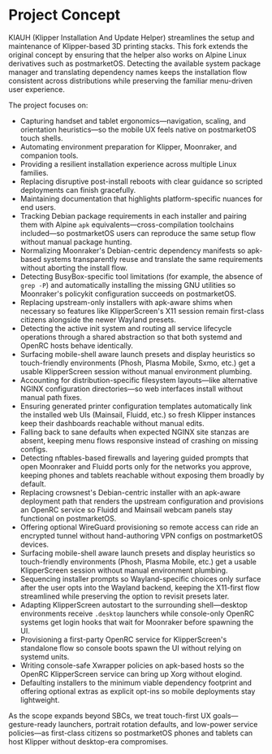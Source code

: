 # Project Concept

KIAUH (Klipper Installation And Update Helper) streamlines the setup and maintenance of Klipper-based 3D printing stacks. This fork extends the original concept by ensuring that the helper also works on Alpine Linux derivatives such as postmarketOS. Detecting the available system package manager and translating dependency names keeps the installation flow consistent across distributions while preserving the familiar menu-driven user experience.

The project focuses on:

- Capturing handset and tablet ergonomics—navigation, scaling, and orientation heuristics—so the mobile UX feels native on postmarketOS touch shells.
- Automating environment preparation for Klipper, Moonraker, and companion tools.
- Providing a resilient installation experience across multiple Linux families.
- Replacing disruptive post-install reboots with clear guidance so scripted deployments can finish gracefully.
- Maintaining documentation that highlights platform-specific nuances for end users.
- Tracking Debian package requirements in each installer and pairing them with Alpine `apk` equivalents—cross-compilation toolchains included—so postmarketOS users can reproduce the same setup flow without manual package hunting.
- Normalizing Moonraker's Debian-centric dependency manifests so apk-based systems transparently reuse and translate the same requirements without aborting the install flow.
- Detecting BusyBox-specific tool limitations (for example, the absence of `grep -P`) and automatically installing the missing GNU utilities so Moonraker's policykit configuration succeeds on postmarketOS.
- Replacing upstream-only installers with apk-aware shims when necessary so features like KlipperScreen's X11 session remain first-class citizens alongside the newer Wayland presets.
- Detecting the active init system and routing all service lifecycle operations through a shared abstraction so that both systemd and OpenRC hosts behave identically.
- Surfacing mobile-shell aware launch presets and display heuristics so touch-friendly environments (Phosh, Plasma Mobile, Sxmo, etc.) get a usable KlipperScreen session without manual environment plumbing.
- Accounting for distribution-specific filesystem layouts—like alternative NGINX configuration directories—so web interfaces install without manual path fixes.
- Ensuring generated printer configuration templates automatically link the installed web UIs (Mainsail, Fluidd, etc.) so fresh Klipper instances keep their dashboards reachable without manual edits.
- Falling back to sane defaults when expected NGINX site stanzas are absent, keeping menu flows responsive instead of crashing on missing configs.
- Detecting nftables-based firewalls and layering guided prompts that open Moonraker and Fluidd ports only for the networks you approve, keeping phones and tablets reachable without exposing them broadly by default.
- Replacing crowsnest's Debian-centric installer with an apk-aware deployment path that renders the upstream configuration and provisions an OpenRC service so Fluidd and Mainsail webcam panels stay functional on postmarketOS.
- Offering optional WireGuard provisioning so remote access can ride an encrypted tunnel without hand-authoring VPN configs on postmarketOS devices.
- Surfacing mobile-shell aware launch presets and display heuristics so touch-friendly environments (Phosh, Plasma Mobile, etc.) get a usable KlipperScreen session without manual environment plumbing.
- Sequencing installer prompts so Wayland-specific choices only surface after the user opts into the Wayland backend, keeping the X11-first flow streamlined while preserving the option to revisit presets later.
- Adapting KlipperScreen autostart to the surrounding shell—desktop environments receive `.desktop` launchers while console-only OpenRC systems get login hooks that wait for Moonraker before spawning the UI.
- Provisioning a first-party OpenRC service for KlipperScreen's standalone flow so console boots spawn the UI without relying on systemd units.
- Writing console-safe Xwrapper policies on apk-based hosts so the OpenRC KlipperScreen service can bring up Xorg without elogind.
- Defaulting installers to the minimum viable dependency footprint and offering optional extras as explicit opt-ins so mobile deployments stay lightweight.

As the scope expands beyond SBCs, we treat touch-first UX goals—gesture-ready launchers, portrait rotation defaults, and low-power service policies—as first-class citizens so postmarketOS phones and tablets can host Klipper without desktop-era compromises.
